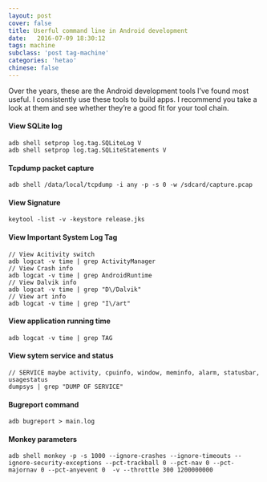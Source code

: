 ```yaml
---
layout: post
cover: false
title: Userful command line in Android development 
date:   2016-07-09 18:30:12
tags: machine
subclass: 'post tag-machine'
categories: 'hetao'
chinese: false
---
```


Over the years, these are the Android development tools I’ve found most useful. I consistently use these tools to build apps. I recommend you take a look at them and see whether they’re a good fit for your tool chain.

#### View SQLite log

```
adb shell setprop log.tag.SQLiteLog V
adb shell setprop log.tag.SQLiteStatements V

```

#### Tcpdump packet capture

```
adb shell /data/local/tcpdump -i any -p -s 0 -w /sdcard/capture.pcap

```

#### View Signature

```
keytool -list -v -keystore release.jks

```

#### View Important System Log Tag

```
// View Acitivity switch
adb logcat -v time | grep ActivityManager
// View Crash info 
adb logcat -v time | grep AndroidRuntime
// View Dalvik info
adb logcat -v time | grep "D\/Dalvik"
// View art info
adb logcat -v time | grep "I\/art"

```
#### View application running time

```
adb logcat -v time | grep TAG

```

#### View sytem service and status

```
// SERVICE maybe activity, cpuinfo, window, meminfo, alarm, statusbar, usagestatus
dumpsys | grep "DUMP OF SERVICE"

```

#### Bugreport command

```
adb bugreport > main.log

```

#### Monkey parameters

```
adb shell monkey -p -s 1000 --ignore-crashes --ignore-timeouts --ignore-security-exceptions --pct-trackball 0 --pct-nav 0 --pct-majornav 0 --pct-anyevent 0  -v --throttle 300 1200000000 

```



